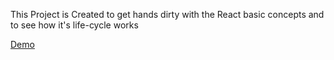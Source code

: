 This Project is Created to get hands dirty with the React basic concepts and
to see how it's life-cycle works

[Demo](https://thirsty-minsky-509419.netlify.com/)

